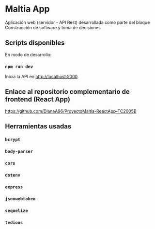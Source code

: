 # Maltia App

Aplicación web (servidor - API Rest) desarrollada como parte del bloque Construcción de software y toma de decisiones

## Scripts disponibles

En modo de desarrollo:

### `npm run dev`

Inicia la API en [http://localhost:5000](http://localhost:3000).

## Enlace al repositorio complementario de frontend (React App)

https://github.com/DianaA96/ProyectoMaltia-ReactApp-TC2005B

## Herramientas usadas

### `bcrypt`

### `body-parser`

### `cors`

### `dotenv`

### `express`

### `jsonwebtoken`

### `sequelize`

### `tedious`
